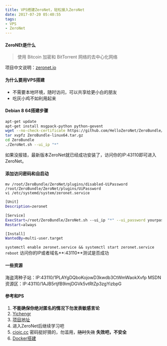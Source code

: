 ```yaml
---
title: VPS搭建ZeroNet，轻松接入ZeroNet
date: 2017-07-20 05:40:55
tags: 
- VPS 
- ZeroNet
---
```

#### ZeroNEt是什么
> 使用 Bitcoin 加密和 BitTorrent 网络的去中心化网络
  
<!--more-->
  项目中文说明：[zeronet.io](https://github.com/HelloZeroNet/ZeroNet/blob/master/README-zh-cn.md)
#### 为什么要用VPS搭建
* 不需要本地环境，随时访问，可以共享给更小白的朋友
* 吃灰小鸡不如利用起来

#### Debian 8 64搭建步骤
```Bash
apt-get update
apt-get install msgpack-python python-gevent
wget --no-check-certificate https://github.com/HelloZeroNet/ZeroBundle/raw/master/dist/ZeroBundle-linux64.tar.gz
tar xvpfz ZeroBundle-linux64.tar.gz
cd ZeroBundle
./ZeroNet.sh --ui_ip "*"
```
如果没报错，最新版本ZeroNet就已经成功安装了，访问你的IP:43110即可进入ZeroNet。
#### 添加访问密码和自启动
`mv /root/ZeroBundle/ZeroNet/plugins/disabled-UiPassword /root/ZeroBundle/ZeroNet/plugins/UiPassword`  
`vi /etc/systemd/system/zeronet.service`
```Bash
[Unit]
Description=zeronet

[Service]
ExecStart=/root/ZeroBundle/ZeroNet.sh --ui_ip "*" --ui_password yourpassword
Restart=always

[Install]
WantedBy=multi-user.target
```
`systemctl enable zeronet.service && systemctl start zeronet.service`
`reboot`
访问你的IP或者域名**:43110**测试是否成功
#### 一些资源
海盗湾种子站：IP:43110/1PLAYgDQboKojowD3kwdb3CtWmWaokXvfp
MSDN资源区：IP:43110/1AJB5rtjfB9imjDGVk5vtRtZp3zgYizbpG
#### 参考和PS
1. **不能确保你绝对匿名的情况下勿发表敏感言论**
2. [Yichengr](http://ryc111.com/2016/05/02/zeronet-on-vps/)
3. [项目地址](https://github.com/HelloZeroNet/ZeroNet)
4. 进入ZeroNet后继续学习吧
5. [cioic.cc](http://cioic.cc) 密码挺好猜的，勿滥用，~~随时失效~~ **失效吧，不安全**
6. [Docker搭建](http://zeronet.daoapp.io)